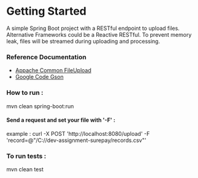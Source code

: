# Getting Started
A simple Spring Boot project with a RESTful endpoint to upload files.
Alternative Frameworks could be a Reactive RESTful. To prevent memory leak, files will be streamed during uploading and processing.



### Reference Documentation
* [Appache Common FileUpload ](https://commons.apache.org/proper/commons-fileupload/)
* [Google Code Gson](https://mvnrepository.com/artifact/com.google.code.gson/gson)


### How to run :
mvn clean spring-boot:run
#### Send a request and set your file with '-F' :
example : curl -X POST 'http://localhost:8080/upload' -F 'record=@"/C://dev-assignment-surepay/records.csv"'



### To run tests :
mvn clean test

